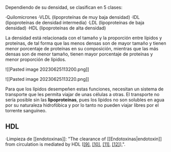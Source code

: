Dependiendo de su densidad, se clasifican en 5 clases:

·Quilomicrones
·VLDL (lipoproteínas de muy baja densidad)
·IDL (lipoproteínas de densidad intermedia)
·LDL (lipoproteínas de baja densidad)
·HDL (lipoproteínas de alta densidad)

La densidad está relacionada con el tamaño y la proporción entre lípidos y proteínas, de tal forma que las menos densas son de mayor tamaño y tienen menor porcentaje de proteínas en su composición, mientras que las más densas son de menor tamaño, tienen mayor porcentaje de proteínas y menor proporción de lípidos.

![[Pasted image 20230625113200.png]]

![[Pasted image 20230625113220.png]]

Para que los lípidos desempeñen estas funciones, necesitan un sistema de transporte que les permita viajar de unas células a otras. El transporte no sería posible sin las **lipoproteínas**, pues los lípidos no son solubles en agua por su naturaleza hidrofóbica y por lo tanto no pueden viajar libres por el torrente sanguíneo.

## HDL

·Limpieza de [[endotoxinas]]: "The clearance of [[Endotoxinas|endotoxin]] from circulation is mediated by HDL [[[9]](https://www.sciencedirect.com/science/article/pii/S2405580823000262#bib9), [[10]](https://www.sciencedirect.com/science/article/pii/S2405580823000262#bib10), [[11]](https://www.sciencedirect.com/science/article/pii/S2405580823000262#bib11), [[12]](https://www.sciencedirect.com/science/article/pii/S2405580823000262#bib12)],".


